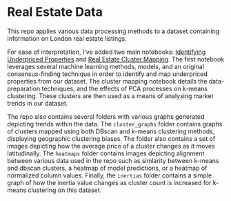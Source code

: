 # Real Estate Data

This repo applies various data processing methods to a dataset containing information on London real estate listings.

For ease of interpretation, I've added two main notebooks: [Identifying Underpriced Properties](https://nbviewer.org/github/sgawalsh/real-estate-data-analysis/blob/main/identifyingUnderpriced.ipynb) and [Real Estate Cluster Mapping](https://nbviewer.org/github/sgawalsh/real-estate-data-analysis/blob/main/realEstateClusterMapping.ipynb). The first notebook leverages several machine learning methods, models, and an original consensus-finding technique in order to identify and map underpriced properties from our dataset. The cluster mapping notebook details the data-preparation techniques, and the effects of PCA processes on k-means clustering. These clusters are then used as a means of analysing market trends in our dataset.

The repo also contains several folders with various graphs generated depicting trends within the data. The `cluster_graphs` folder contains graphs of clusters mapped using both DBscan and k-means clustering methods, displaying geographic clustering biases. The folder also contains a set of images depicting how the average price of a cluster changes as it moves latitudinally. The `heatmaps` folder contains images depicting alignment between various data used in the repo such as simlarity between k-means and dbscan clusters, a heatmap of model predictions, or a heatmap of normalized column values. Finally, the `inertias` folder contains a simple graph of how the inertia value changes as cluster count is increased for k-means clustering on this dataset.